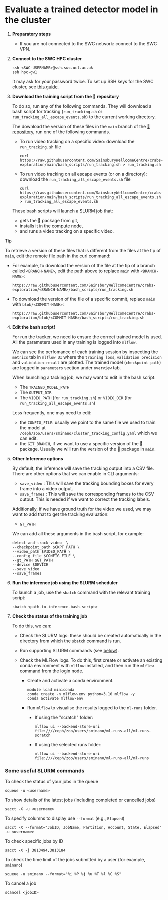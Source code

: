 # Evaluate a trained detector model in the cluster

1.  **Preparatory steps**

    - If you are not connected to the SWC network: connect to the SWC VPN.

1.  **Connect to the SWC HPC cluster**

    ```
    ssh <SWC-USERNAME>@ssh.swc.ucl.ac.uk
    ssh hpc-gw1
    ```

    It may ask for your password twice. To set up SSH keys for the SWC cluster, see [this guide](https://howto.neuroinformatics.dev/programming/SSH-SWC-cluster.html#ssh-keys).

1.  **Download the training script from the 🦀 repository**

    To do so, run any of the following commands. They will download a bash script for tracking (`run_tracking.sh` or `run_tracking_all_escape_events.sh`) to the current working directory.

    The download the version of these files in the `main` branch of the [🦀 repository](https://github.com/SainsburyWellcomeCentre/crabs-exploration), run one of the following commands.

    - To run video tracking on a specific video: download the `run_tracking.sh` file

      ```
      curl https://raw.githubusercontent.com/SainsburyWellcomeCentre/crabs-exploration/main/bash_scripts/run_tracking.sh > run_tracking.sh
      ```

    - To run video tracking on all escape events (or on a directory): download the `run_tracking_all_escape_events.sh` file

      ```
      curl https://raw.githubusercontent.com/SainsburyWellcomeCentre/crabs-exploration/main/bash_scripts/run_tracking_all_escape_events.sh > run_tracking_all_escape_events.sh
      ```

    These bash scripts will launch a SLURM job that:

    - gets the 🦀 package from git,
    - installs it in the compute node,
    - and runs a video tracking on a specific video.

> [!TIP]
> To retrieve a version of these files that is different from the files at the tip of `main`, edit the remote file path in the curl command:
>
> - For example, to download the version of the file at the tip of a branch called `<BRANCH-NAME>`, edit the path above to replace `main` with `<BRANCH-NAME>`:
>   ```
>   https://raw.githubusercontent.com/SainsburyWellcomeCentre/crabs-exploration/<BRANCH-NAME>/bash_scripts/run_tracking.sh
>   ```
> - To download the version of the file of a specific commit, replace `main` with `blob/<COMMIT-HASH>`:
>   ```
>   https://raw.githubusercontent.com/SainsburyWellcomeCentre/crabs-exploration/blob/<COMMIT-HASH>/bash_scripts/run_tracking.sh
>   ```

4.  **Edit the bash script!**

    For run the tracker, we need to ensure the correct trained model is used. All the parameters used in any training is logged into `mlflow`.

    We can see the perfomance of each training session by inspecting the `metrics` tab in `mlflow UI` where the `training loss`, `validation precision` and `validation recall` are plotted. The trained model (`checkpoint path`) are logged in `parameters` section under `overview` tab.

    When launching a tacking job, we may want to edit in the bash script:

    - The `TRAINED_MODEL_PATH`
    - The `OUTPUT_DIR`
    - The `VIDEO_PATH` (for `run_tracking.sh`) or `VIDEO_DIR` (for `run_tracking_all_escape_events.sh`)

    Less frequently, one may need to edit:

    - the `CONFIG_FILE`: usually we point to the same file we used to train the model at `/ceph/zoo/users/sminano/cluster_tracking_config.yaml` which we can edit.
    - the `GIT_BRANCH`, if we want to use a specific version of the 🦀 package. Usually we will run the version of the 🦀 package in `main`.

5.  **Other Inference options**

    By default, the inference will save the tracking output into a CSV file. There are other options that we can enable in CLI arguments:

    - `save_video` : This will save the tracking bounding boxes for every frame into a video output.
    - `save_frames` : This will save the corresponding frames to the CSV output. This is needed if we want to correct the tracking labels.

    Additionally, if we have ground truth for the video we used, we may want to add that to get the tracking evaluation:

    - `GT_PATH`

    We can add all these arguments in the bash script, for example:

    ```
    detect-and-track-video  \
    --checkpoint_path $CKPT_PATH \
    --video_path $VIDEO_PATH \
    --config_file $CONFIG_FILE \
    --gt_PATH $GT_PATH
    --device $DEVICE
    --save_video
    --save_frames
    ```

6.  **Run the inference job using the SLURM scheduler**

    To launch a job, use the `sbatch` command with the relevant training script:

    ```
    sbatch <path-to-inference-bash-script>
    ```

7.  **Check the status of the training job**

    To do this, we can:

    - Check the SLURM logs: these should be created automatically in the directory from which the `sbatch` command is run.
    - Run supporting SLURM commands (see [below](#some-useful-slurm-commands)).
    - Check the MLFlow logs. To do this, first create or activate an existing conda environment with `mlflow` installed, and then run the `mlflow` command from the login node.

      - Create and activate a conda environment.
        ```
        module load miniconda
        conda create -n mlflow-env python=3.10 mlflow -y
        conda activate mlflow-env
        ```
      - Run `mlflow` to visualise the results logged to the `ml-runs` folder.

        - If using the "scratch" folder:

          ```
          mlflow ui --backend-store-uri file:////ceph/zoo/users/sminano/ml-runs-all/ml-runs-scratch
          ```

        - If using the selected runs folder:

          ```
          mlflow ui --backend-store-uri file:////ceph/zoo/users/sminano/ml-runs-all/ml-runs
          ```

### Some useful SLURM commands

To check the status of your jobs in the queue

```
squeue -u <username>
```

To show details of the latest jobs (including completed or cancelled jobs)

```
sacct -X -u <username>
```

To specify columns to display use `--format` (e.g., `Elapsed`)

```
sacct -X --format="JobID, JobName, Partition, Account, State, Elapsed" -u <username>
```

To check specific jobs by ID

```
sacct -X -j 3813494,3813184
```

To check the time limit of the jobs submitted by a user (for example, `sminano`)

```
squeue -u sminano --format="%i %P %j %u %T %l %C %S"
```

To cancel a job

```
scancel <jobID>
```
